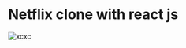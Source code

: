 # Netflix clone with react js

![xcxc](https://user-images.githubusercontent.com/60151264/109391771-75abb100-7921-11eb-84f4-71294827bb9d.PNG)
